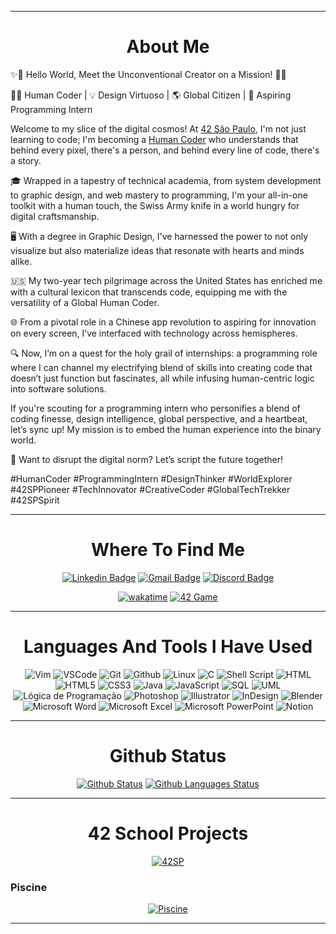 <div align="center">
<hr>

# About Me

</div>

✨🚀 Hello World, Meet the Unconventional Creator on a Mission! 🚀✨

👨‍💻 Human Coder | 💡 Design Virtuoso | 🌎 Global Citizen | 🚀 Aspiring Programming Intern

Welcome to my slice of the digital cosmos! At <a href="https://www.42network.org/campuses/42-sao-paulo/" rel="nofollow">42 São Paulo</a>, I'm not just learning to code; I'm becoming a <a href="https://www.humancoders.com.br" rel="nofollow">Human Coder</a> who understands that behind every pixel, there's a person, and behind every line of code, there's a story.

🎓 Wrapped in a tapestry of technical academia, from system development to graphic design, and web mastery to programming, I'm your all-in-one toolkit with a human touch, the Swiss Army knife in a world hungry for digital craftsmanship.

🖥️ With a degree in Graphic Design, I've harnessed the power to not only visualize but also materialize ideas that resonate with hearts and minds alike.

🇺🇸 My two-year tech pilgrimage across the United States has enriched me with a cultural lexicon that transcends code, equipping me with the versatility of a Global Human Coder.

🌐 From a pivotal role in a Chinese app revolution to aspiring for innovation on every screen, I’ve interfaced with technology across hemispheres.

🔍 Now, I’m on a quest for the holy grail of internships: a programming role where I can channel my electrifying blend of skills into creating code that doesn’t just function but fascinates, all while infusing human-centric logic into software solutions.

If you're scouting for a programming intern who personifies a blend of coding finesse, design intelligence, global perspective, and a heartbeat, let’s sync up! My mission is to embed the human experience into the binary world.

💌 Want to disrupt the digital norm? Let’s script the future together!

#HumanCoder #ProgrammingIntern #DesignThinker #WorldExplorer #42SPPioneer #TechInnovator #CreativeCoder #GlobalTechTrekker #42SPSpirit

<div align="center">
<hr>

# Where To Find Me

[![Linkedin Badge](https://img.shields.io/badge/-Linkedin-0a66c2?&logo=Linkedin&logoColor=white)](https://www.linkedin.com/in/ana-ohama/)
[![Gmail Badge](https://img.shields.io/badge/-Gmail-EA4335?&logo=GMail&logoColor=white)](mailto:apaula-l@student.42sp.org.br)
[![Discord Badge](https://img.shields.io/badge/-Discord-7289DA?&logo=Discord&logoColor=white)](https://discordapp.com/users/831148742602129418)

[![wakatime](https://wakatime.com/badge/user/95b593f1-ae41-47db-a170-81f83e041dd2.svg)](https://wakatime.com/@95b593f1-ae41-47db-a170-81f83e041dd2)
[![42 Game](https://img.shields.io/badge/Game-profile-cc99ff?&logo=42&logoColor=white)](https://game.42sp.org.br/cadet/apaula-l)
<hr>

# Languages And Tools I Have Used

![Vim](https://img.shields.io/badge/-Vim-green?&logo=VIM&logoColor=black)
![VSCode](https://img.shields.io/badge/-Visual%20Studio%20Code-23A9F2?&logo=Visual%20Studio%20Code&logoColor=white)
![Git](https://img.shields.io/badge/-Git-%23F24E1E?&logo=Git&logoColor=white)
![Github](https://img.shields.io/badge/-Github-%2320232a.svg?&logo=Github&logoColor=white)
![Linux](https://img.shields.io/badge/Linux-FCC624?&logo=linux&logoColor=black)
![C](https://img.shields.io/badge/C-%2300599C.svg?&logo=c&logoColor=white)
![Shell Script](https://img.shields.io/badge/Shell_Script-%23121011.svg?&logo=gnu-bash&logoColor=white)
![HTML](https://img.shields.io/badge/-HTML-%23F24E1E?&logo=HTML5&logoColor=white)
![HTML5](https://img.shields.io/badge/HTML5-%23E34F26.svg?&style=flat&logo=html5&logoColor=white)
![CSS3](https://img.shields.io/badge/CSS3-%231572B6.svg?&logo=css3&logoColor=white)
![Java](https://img.shields.io/badge/Java-%23ED8B00.svg?&logo=java&logoColor=white)
![JavaScript](https://img.shields.io/badge/JavaScript-%23F7DF1E.svg?&style=flat&logo=javascript&logoColor=black)
![SQL](https://img.shields.io/badge/SQL-%2300f.svg?&style=flat&logo=sqlite&logoColor=white)
![UML](https://img.shields.io/badge/UML-5C2D91?style=flat)
![Lógica de Programação](https://img.shields.io/badge/Lógica_de_Programação-%2300599C.svg?style=flat&logo=icloud&logoColor=white)
![Photoshop](https://img.shields.io/badge/Photoshop-%2320232a.svg?&logo=adobephotoshop&logoColor=dark-blue)
![Illustrator](https://img.shields.io/badge/Illustrator-%23FF9A00.svg?&logo=adobeillustrator&logoColor=white)
![InDesign](https://img.shields.io/badge/InDesign-%23EE3D8F.svg?&logo=adobeindesign&logoColor=white)
![Blender](https://img.shields.io/badge/Blender-%23F5792A.svg?&style=flat&logo=blender&logoColor=white)
![Microsoft Word](https://img.shields.io/badge/Microsoft_Word-2B579A?style=flat&logo=microsoftword&logoColor=white)
![Microsoft Excel](https://img.shields.io/badge/Microsoft_Excel-217346?style=flat&logo=microsoftexcel&logoColor=white)
![Microsoft PowerPoint](https://img.shields.io/badge/Microsoft_PowerPoint-B7472A?style=flat&logo=microsoftpowerpoint&logoColor=white)
![Notion](https://img.shields.io/badge/Notion-%23000000.svg?&logo=notion&logoColor=white)
<hr>

# Github Status

[![Github Status](https://raw.githubusercontent.com/estrelandoana/github-transparent-status/generated/overview.svg)](#)
[![Github Languages Status](https://raw.githubusercontent.com/estrelandoana/github-transparent-status/generated/languages.svg)](#)
<hr>
    
# 42 School Projects

[![42SP](https://img.shields.io/badge/Intra-apaula_l-cc99ff?&logo=42&logoColor=white)](https://profile.intra.42.fr/users/apaula-l)
</div>

<div style="text-align: justify;">
  
### Piscine
</div>
<div align="center">

[![Piscine](https://github.com/estrelandoana/estrelandoana/assets/142838476/ebbd87a0-fb99-44b1-bdf8-9dcf56f00c20)](https://github.com/mendes-jv/libft "125/100")
<hr>
